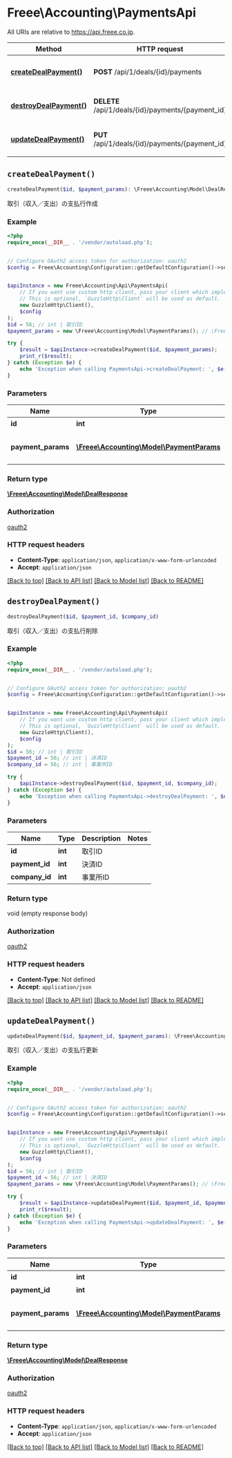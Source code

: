 # Freee\Accounting\PaymentsApi

All URIs are relative to https://api.freee.co.jp.

Method | HTTP request | Description
------------- | ------------- | -------------
[**createDealPayment()**](PaymentsApi.md#createDealPayment) | **POST** /api/1/deals/{id}/payments | 取引（収入／支出）の支払行作成
[**destroyDealPayment()**](PaymentsApi.md#destroyDealPayment) | **DELETE** /api/1/deals/{id}/payments/{payment_id} | 取引（収入／支出）の支払行削除
[**updateDealPayment()**](PaymentsApi.md#updateDealPayment) | **PUT** /api/1/deals/{id}/payments/{payment_id} | 取引（収入／支出）の支払行更新


## `createDealPayment()`

```php
createDealPayment($id, $payment_params): \Freee\Accounting\Model\DealResponse
```

取引（収入／支出）の支払行作成

### Example

```php
<?php
require_once(__DIR__ . '/vendor/autoload.php');


// Configure OAuth2 access token for authorization: oauth2
$config = Freee\Accounting\Configuration::getDefaultConfiguration()->setAccessToken('YOUR_ACCESS_TOKEN');


$apiInstance = new Freee\Accounting\Api\PaymentsApi(
    // If you want use custom http client, pass your client which implements `GuzzleHttp\ClientInterface`.
    // This is optional, `GuzzleHttp\Client` will be used as default.
    new GuzzleHttp\Client(),
    $config
);
$id = 56; // int | 取引ID
$payment_params = new \Freee\Accounting\Model\PaymentParams(); // \Freee\Accounting\Model\PaymentParams | 取引（収入／支出）の支払行作成

try {
    $result = $apiInstance->createDealPayment($id, $payment_params);
    print_r($result);
} catch (Exception $e) {
    echo 'Exception when calling PaymentsApi->createDealPayment: ', $e->getMessage(), PHP_EOL;
}
```

### Parameters

Name | Type | Description  | Notes
------------- | ------------- | ------------- | -------------
 **id** | **int**| 取引ID |
 **payment_params** | [**\Freee\Accounting\Model\PaymentParams**](../Model/PaymentParams.md)| 取引（収入／支出）の支払行作成 |

### Return type

[**\Freee\Accounting\Model\DealResponse**](../Model/DealResponse.md)

### Authorization

[oauth2](../../README.md#oauth2)

### HTTP request headers

- **Content-Type**: `application/json`, `application/x-www-form-urlencoded`
- **Accept**: `application/json`

[[Back to top]](#) [[Back to API list]](../../README.md#endpoints)
[[Back to Model list]](../../README.md#models)
[[Back to README]](../../README.md)

## `destroyDealPayment()`

```php
destroyDealPayment($id, $payment_id, $company_id)
```

取引（収入／支出）の支払行削除

### Example

```php
<?php
require_once(__DIR__ . '/vendor/autoload.php');


// Configure OAuth2 access token for authorization: oauth2
$config = Freee\Accounting\Configuration::getDefaultConfiguration()->setAccessToken('YOUR_ACCESS_TOKEN');


$apiInstance = new Freee\Accounting\Api\PaymentsApi(
    // If you want use custom http client, pass your client which implements `GuzzleHttp\ClientInterface`.
    // This is optional, `GuzzleHttp\Client` will be used as default.
    new GuzzleHttp\Client(),
    $config
);
$id = 56; // int | 取引ID
$payment_id = 56; // int | 決済ID
$company_id = 56; // int | 事業所ID

try {
    $apiInstance->destroyDealPayment($id, $payment_id, $company_id);
} catch (Exception $e) {
    echo 'Exception when calling PaymentsApi->destroyDealPayment: ', $e->getMessage(), PHP_EOL;
}
```

### Parameters

Name | Type | Description  | Notes
------------- | ------------- | ------------- | -------------
 **id** | **int**| 取引ID |
 **payment_id** | **int**| 決済ID |
 **company_id** | **int**| 事業所ID |

### Return type

void (empty response body)

### Authorization

[oauth2](../../README.md#oauth2)

### HTTP request headers

- **Content-Type**: Not defined
- **Accept**: `application/json`

[[Back to top]](#) [[Back to API list]](../../README.md#endpoints)
[[Back to Model list]](../../README.md#models)
[[Back to README]](../../README.md)

## `updateDealPayment()`

```php
updateDealPayment($id, $payment_id, $payment_params): \Freee\Accounting\Model\DealResponse
```

取引（収入／支出）の支払行更新

### Example

```php
<?php
require_once(__DIR__ . '/vendor/autoload.php');


// Configure OAuth2 access token for authorization: oauth2
$config = Freee\Accounting\Configuration::getDefaultConfiguration()->setAccessToken('YOUR_ACCESS_TOKEN');


$apiInstance = new Freee\Accounting\Api\PaymentsApi(
    // If you want use custom http client, pass your client which implements `GuzzleHttp\ClientInterface`.
    // This is optional, `GuzzleHttp\Client` will be used as default.
    new GuzzleHttp\Client(),
    $config
);
$id = 56; // int | 取引ID
$payment_id = 56; // int | 決済ID
$payment_params = new \Freee\Accounting\Model\PaymentParams(); // \Freee\Accounting\Model\PaymentParams | 取引（収入／支出）の支払行更新

try {
    $result = $apiInstance->updateDealPayment($id, $payment_id, $payment_params);
    print_r($result);
} catch (Exception $e) {
    echo 'Exception when calling PaymentsApi->updateDealPayment: ', $e->getMessage(), PHP_EOL;
}
```

### Parameters

Name | Type | Description  | Notes
------------- | ------------- | ------------- | -------------
 **id** | **int**| 取引ID |
 **payment_id** | **int**| 決済ID |
 **payment_params** | [**\Freee\Accounting\Model\PaymentParams**](../Model/PaymentParams.md)| 取引（収入／支出）の支払行更新 |

### Return type

[**\Freee\Accounting\Model\DealResponse**](../Model/DealResponse.md)

### Authorization

[oauth2](../../README.md#oauth2)

### HTTP request headers

- **Content-Type**: `application/json`, `application/x-www-form-urlencoded`
- **Accept**: `application/json`

[[Back to top]](#) [[Back to API list]](../../README.md#endpoints)
[[Back to Model list]](../../README.md#models)
[[Back to README]](../../README.md)
